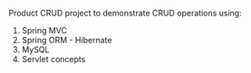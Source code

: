 Product CRUD project to demonstrate CRUD operations using:
1) Spring MVC
2) Spring ORM - Hibernate
3) MySQL
4) Servlet concepts
